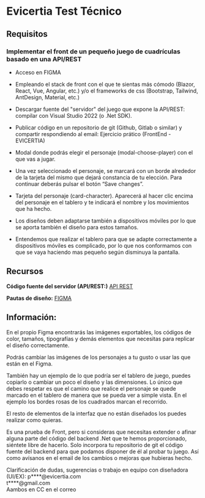# Evicertia Test Técnico

## Requisitos
  ### Implementar el front de un pequeño juego de cuadrículas basado en una API/REST
- Acceso en FIGMA
- Empleando el stack de front con el que te sientas más cómodo (Blazor, React, Vue, Angular, etc.) y/o el frameworks de css (Bootstrap, Tailwind, AntDesign, Material, etc.)
- Descargar fuente del "servidor" del juego que expone la API/REST: compilar con Visual Studio 2022 (o .Net SDK).
- Publicar código en un repositorio de git (Github, Gitlab o similar) y compartir respondiendo al email: Ejercicio prático (FrontEnd - EVICERTIA)

- Modal donde podrás elegir el personaje (modal-choose-player) con el que vas a jugar. 

- Una vez seleccionado el personaje, se marcará con un borde alrededor de la tarjeta del mismo que dejará constancia de tu elección. Para continuar deberás pulsar el botón “Save changes”.


- Tarjeta del personaje (card-character). Aparecerá al hacer clic encima del personaje en el tablero y te indicará el nombre y los movimientos que ha hecho.

- Los diseños deben adaptarse también a dispositivos móviles por lo que se aporta también el diseño para estos tamaños.


- Entendemos que realizar el tablero para que se adapte correctamente a dispositivos móviles es complicado, por lo que nos conformamos con que se vaya haciendo mas pequeño según disminuya la pantalla.



## Recursos
<b>Código fuente del servidor (API/REST:)</b>  [API REST](https://github.com/evicertia/Walking-Game) 

<b>Pautas de diseño:</b> [FIGMA](https://www.figma.com/file/yH883s3VfLElJ7b4Xscahd/Prueba-front?node-id=14%3A219&mode=dev)  


## Información:
En el propio Figma encontrarás las imágenes exportables, los códigos de color, tamaños, tipografías y demás elementos que necesitas para replicar el diseño correctamente.

Podrás cambiar las imágenes de los personajes a tu gusto o usar las que están en el Figma.

También hay un ejemplo de lo que podría ser el tablero de juego, puedes copiarlo o cambiar un poco el diseño y las dimensiones. Lo único que debes respetar es que el camino que realice el personaje se quede marcado en el tablero de manera que se pueda ver a simple vista. En el ejemplo los bordes rosas de los cuadrados marcan el recorrido.  

El resto de elementos de la interfaz que no están diseñados los puedes realizar como quieras.

Es una prueba de Front, pero si consideras que necesitas extender o afinar alguna parte del código del backend .Net que te hemos proporcionado, siéntete libre de hacerlo. Solo incorpora tu repositorio de git el código fuente del backend para que podamos disponer de él al probar tu juego. Así como avísanos en el email de los cambios o mejoras que hubieras hecho. 

Clarificación de dudas, sugerencias o trabajo en equipo con diseñadora (UI/EX): p****@evicertia.com  
t****@gmail.com  
Aambos en CC en el correo